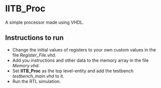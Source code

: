 # IITB_Proc

A simple processor made using VHDL.

## Instructions to run 

- Change the initial values of registers to your own custom values in the file *Register_File.vhd*.
- Add you instructions and other data to the memory array in the file *Memory.vhd*.
- Set **IITB_Proc** as the top level-entity and add the testbench *testbench_main.vhd* to it.
- Run the RTL simulation. 

